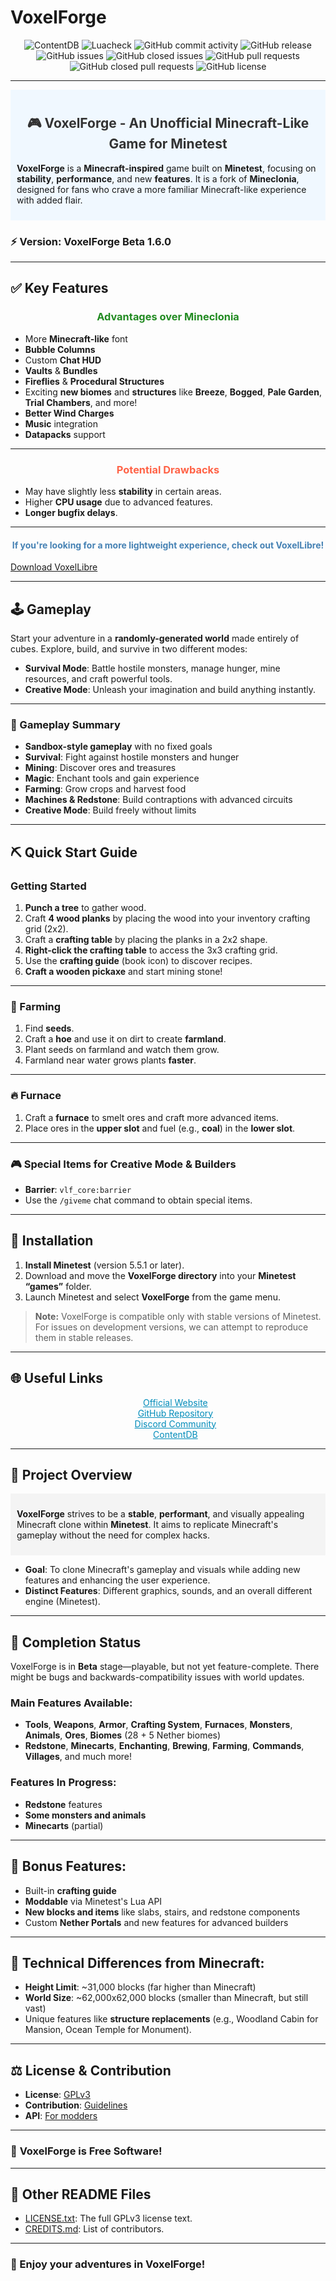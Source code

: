 # VoxelForge

<div align="center">
  <img src="https://content.minetest.net/packages/VoxelForge/voxelforge/shields/downloads/" alt="ContentDB" />
  <img src="https://github.com/VoxelForge/VoxelForge/actions/workflows/luacheck.yml/badge.svg" alt="Luacheck" />
  <img src="https://img.shields.io/github/commit-activity/m/VoxelForge/VoxelForge" alt="GitHub commit activity" />
  <img src="https://img.shields.io/github/v/release/VoxelForge/VoxelForge?include_prereleases" alt="GitHub release" />
  <img src="https://img.shields.io/github/issues/VoxelForge/VoxelForge" alt="GitHub issues" />
  <img src="https://img.shields.io/github/issues-closed/VoxelForge/VoxelForge" alt="GitHub closed issues" />
  <img src="https://img.shields.io/github/issues-pr/VoxelForge/VoxelForge" alt="GitHub pull requests" />
  <img src="https://img.shields.io/github/issues-pr-closed/VoxelForge/VoxelForge" alt="GitHub closed pull requests" />
  <img src="https://img.shields.io/github/license/VoxelForge/VoxelForge" alt="GitHub license" />
</div>

---

<div style="background-color: #f0f8ff; padding: 10px;">
  <h2 style="color: #333333; text-align: center;">🎮 VoxelForge - An Unofficial Minecraft-Like Game for Minetest</h2>
  <p><strong>VoxelForge</strong> is a <strong>Minecraft-inspired</strong> game built on <strong>Minetest</strong>, focusing on <strong>stability</strong>, <strong>performance</strong>, and new <strong>features</strong>. It is a fork of <strong>Mineclonia</strong>, designed for fans who crave a more familiar Minecraft-like experience with added flair.</p>
</div>

### ⚡ Version: VoxelForge Beta 1.6.0

---

## ✅ Key Features

### <div align="center" style="color: #228B22;">Advantages over Mineclonia</div>

- More **Minecraft-like** font
- **Bubble Columns**
- Custom **Chat HUD**
- **Vaults** & **Bundles**
- **Fireflies** & **Procedural Structures**
- Exciting **new biomes** and **structures** like **Breeze**, **Bogged**, **Pale Garden**, **Trial Chambers**, and more!
- **Better Wind Charges**
- **Music** integration
- **Datapacks** support

---

### <div align="center" style="color: #FF6347;">Potential Drawbacks</div>

- May have slightly less **stability** in certain areas.
- Higher **CPU usage** due to advanced features.
- **Longer bugfix delays**.

---

#### <div align="center" style="color: #4682B4;">If you're looking for a more lightweight experience, check out VoxelLibre!</div>  
[Download VoxelLibre](https://content.luanti.org/packages/Wuzzy/mineclone2/)

---

## 🕹️ Gameplay

Start your adventure in a **randomly-generated world** made entirely of cubes. Explore, build, and survive in two different modes:

- **Survival Mode**: Battle hostile monsters, manage hunger, mine resources, and craft powerful tools.
- **Creative Mode**: Unleash your imagination and build anything instantly.

---

### 📜 Gameplay Summary
- **Sandbox-style gameplay** with no fixed goals
- **Survival**: Fight against hostile monsters and hunger
- **Mining**: Discover ores and treasures
- **Magic**: Enchant tools and gain experience
- **Farming**: Grow crops and harvest food
- **Machines & Redstone**: Build contraptions with advanced circuits
- **Creative Mode**: Build freely without limits

---

## ⛏️ Quick Start Guide

### **Getting Started**
1. **Punch a tree** to gather wood.
2. Craft **4 wood planks** by placing the wood into your inventory crafting grid (2x2).
3. Craft a **crafting table** by placing the planks in a 2x2 shape.
4. **Right-click the crafting table** to access the 3x3 crafting grid.
5. Use the **crafting guide** (book icon) to discover recipes.
6. **Craft a wooden pickaxe** and start mining stone!

---

### 🌾 Farming
1. Find **seeds**.
2. Craft a **hoe** and use it on dirt to create **farmland**.
3. Plant seeds on farmland and watch them grow.
4. Farmland near water grows plants **faster**.

---

### 🔥 Furnace
1. Craft a **furnace** to smelt ores and craft more advanced items.
2. Place ores in the **upper slot** and fuel (e.g., **coal**) in the **lower slot**.

---

### 🎮 Special Items for Creative Mode & Builders
- **Barrier**: `vlf_core:barrier`
- Use the `/giveme` chat command to obtain special items.

---

## 💾 Installation

1. **Install Minetest** (version 5.5.1 or later).
2. Download and move the **VoxelForge directory** into your **Minetest “games”** folder.
3. Launch Minetest and select **VoxelForge** from the game menu.

> **Note:** VoxelForge is compatible only with stable versions of Minetest. For issues on development versions, we can attempt to reproduce them in stable releases.

---

## 🌐 Useful Links

<div align="center">
  <ul style="list-style-type: none;">
    <li><a href="https://voxelforge.net/" style="color: #008CBA;">Official Website</a></li>
    <li><a href="https://github.com/VoxelForge/VoxelForge" style="color: #008CBA;">GitHub Repository</a></li>
    <li><a href="https://discord.com/invite/7Jv5s7dnzG" style="color: #008CBA;">Discord Community</a></li>
    <li><a href="https://content.minetest.net/packages/VoxelForge/voxelforge" style="color: #008CBA;">ContentDB</a></li>
  </ul>
</div>

---

## 📌 Project Overview

<div style="background-color: #f4f4f4; padding: 10px;">
  <p><strong>VoxelForge</strong> strives to be a <strong>stable</strong>, <strong>performant</strong>, and visually appealing Minecraft clone within <strong>Minetest</strong>. It aims to replicate Minecraft's gameplay without the need for complex hacks.</p>
</div>

- **Goal**: To clone Minecraft's gameplay and visuals while adding new features and enhancing the user experience.
- **Distinct Features**: Different graphics, sounds, and an overall different engine (Minetest).

---

## 🚧 Completion Status

VoxelForge is in **Beta** stage—playable, but not yet feature-complete. There might be bugs and backwards-compatibility issues with world updates.

### Main Features Available:
- **Tools**, **Weapons**, **Armor**, **Crafting System**, **Furnaces**, **Monsters**, **Animals**, **Ores**, **Biomes** (28 + 5 Nether biomes)
- **Redstone**, **Minecarts**, **Enchanting**, **Brewing**, **Farming**, **Commands**, **Villages**, and much more!

### Features In Progress:
- **Redstone** features
- **Some monsters and animals**
- **Minecarts** (partial)

---

## 🎁 Bonus Features:
- Built-in **crafting guide**
- **Moddable** via Minetest's Lua API
- **New blocks and items** like slabs, stairs, and redstone components
- Custom **Nether Portals** and new features for advanced builders

---

## 📏 Technical Differences from Minecraft:
- **Height Limit**: ~31,000 blocks (far higher than Minecraft)
- **World Size**: ~62,000x62,000 blocks (smaller than Minecraft, but still vast)
- Unique features like **structure replacements** (e.g., Woodland Cabin for Mansion, Ocean Temple for Monument).

---

## ⚖️ License & Contribution

- **License**: [GPLv3](../../../src/branch/main/LICENSE.txt)
- **Contribution**: [Guidelines](../../../src/branch/main/CONTRIBUTING.md)
- **API**: [For modders](../../../src/branch/main/API.md)

---

### 🖤 **VoxelForge is Free Software**!

---

## 📝 Other README Files
- [LICENSE.txt](../../../src/branch/main/LICENSE.txt): The full GPLv3 license text.
- [CREDITS.md](../../../src/branch/main/CREDITS.md): List of contributors.

---

### 🌟 Enjoy your adventures in VoxelForge!

